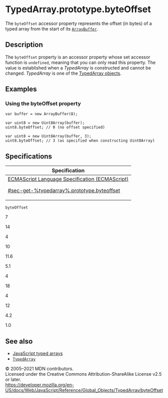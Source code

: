 # TypedArray.prototype.byteOffset

The `byteOffset` accessor property represents the offset (in bytes) of a typed array from the start of its [`ArrayBuffer`](../arraybuffer).

## Description

The `byteOffset` property is an accessor property whose set accessor function is `undefined`, meaning that you can only read this property. The value is established when a _TypedArray_ is constructed and cannot be changed. _TypedArray_ is one of the [TypedArray objects](../typedarray#typedarray_objects).

## Examples

### Using the byteOffset property

    var buffer = new ArrayBuffer(8);

    var uint8 = new Uint8Array(buffer);
    uint8.byteOffset; // 0 (no offset specified)

    var uint8 = new Uint8Array(buffer, 3);
    uint8.byteOffset; // 3 (as specified when constructing Uint8Array)

## Specifications

<table><thead><tr class="header"><th>Specification</th></tr></thead><tbody><tr class="odd"><td><a href="#">ECMAScript Language Specification (ECMAScript) 
<br/>

<span class="small">#sec-get-%typedarray%.prototype.byteoffset</span></a></td></tr></tbody></table>

`byteOffset`

7

14

4

10

11.6

5.1

4

18

4

12

4.2

1.0

## See also

-   [JavaScript typed arrays](https://developer.mozilla.org/en-US/docs/Web/JavaScript/Typed_arrays)
-   [`TypedArray`](../typedarray)

© 2005–2021 MDN contributors.  
Licensed under the Creative Commons Attribution-ShareAlike License v2.5 or later.  
<a href="https://developer.mozilla.org/en-US/docs/Web/JavaScript/Reference/Global_Objects/TypedArray/byteOffset" class="_attribution-link">https://developer.mozilla.org/en-US/docs/Web/JavaScript/Reference/Global_Objects/TypedArray/byteOffset</a>
